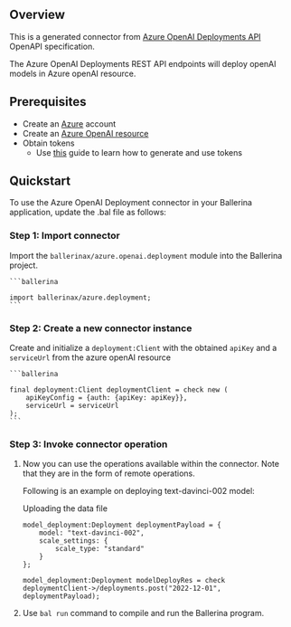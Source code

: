 ## Overview
This is a generated connector from [Azure OpenAI Deployments API](https://learn.microsoft.com/en-us/rest/api/cognitiveservices/azureopenaistable/deployments/) OpenAPI specification.

The Azure OpenAI Deployments REST API endpoints will deploy openAI models in Azure openAI resource. 

## Prerequisites
- Create an [Azure](https://azure.microsoft.com/en-us/features/azure-portal/) account
- Create an [Azure OpenAI resource](https://learn.microsoft.com/en-us/azure/cognitive-services/openai/how-to/create-resource)
- Obtain tokens
    - Use [this](https://learn.microsoft.com/en-us/azure/cognitive-services/openai/reference#authentication) guide to learn how to generate and use tokens

## Quickstart
To use the Azure OpenAI Deployment connector in your Ballerina application, update the .bal file as follows:

### Step 1: Import connector
Import the `ballerinax/azure.openai.deployment` module into the Ballerina project.

    ```ballerina

    import ballerinax/azure.deployment;
    ```

### Step 2: Create a new connector instance
Create and initialize a `deployment:Client` with the obtained `apiKey` and a `serviceUrl` from the azure openAI resource

    ```ballerina
    
    final deployment:Client deploymentClient = check new (
        apiKeyConfig = {auth: {apiKey: apiKey}},
        serviceUrl = serviceUrl
    );
    ```

### Step 3: Invoke connector operation
1. Now you can use the operations available within the connector. Note that they are in the form of remote operations.

    Following is an example on deploying text-davinci-002 model:

    Uploading the data file

    ```ballerina
    model_deployment:Deployment deploymentPayload = {
        model: "text-davinci-002",
        scale_settings: {
            scale_type: "standard"
        }
    };

    model_deployment:Deployment modelDeployRes = check deploymentClient->/deployments.post("2022-12-01", deploymentPayload);
    ```

2. Use `bal run` command to compile and run the Ballerina program.
